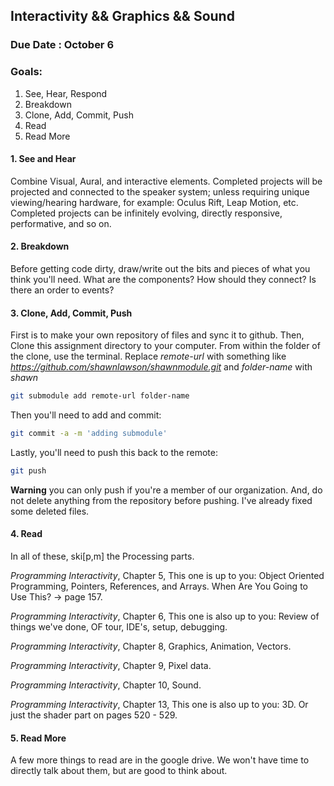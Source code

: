## Interactivity && Graphics && Sound

### Due Date : October 6

### Goals:

1. See, Hear, Respond
2. Breakdown
3. Clone, Add, Commit, Push
4. Read
5. Read More


#### 1. See and Hear
Combine Visual, Aural, and interactive elements. Completed projects will be projected and connected to the speaker system; unless requiring unique viewing/hearing hardware, for example: Oculus Rift, Leap Motion, etc. Completed projects can be infinitely evolving, directly responsive, performative, and so on.

#### 2. Breakdown
Before getting code dirty, draw/write out the bits and pieces of what you think you'll need. What are the components? How should they connect? Is there an order to events? 

#### 3. Clone, Add, Commit, Push
First is to make your own repository of files and sync it to github. Then, Clone this assignment directory to your computer. From within the folder of the clone, use the terminal. Replace _remote-url_ with something like _https://github.com/shawnlawson/shawnmodule.git_ and _folder-name_ with _shawn_

```bash
git submodule add remote-url folder-name
```

Then you'll need to add and commit:

```bash
git commit -a -m 'adding submodule'
```

Lastly, you'll need to push this back to the remote:

```bash
git push
```

__Warning__ you can only push if you're a member of our organization. And, do not delete anything from the repository before pushing. I've already fixed some deleted files. 

#### 4. Read
In all of these, ski[p,m] the Processing parts. 

_Programming Interactivity_, Chapter 5, This one is up to you: Object Oriented Programming, Pointers, References, and Arrays. When Are You Going to Use This?  -> page 157. 

_Programming Interactivity_, Chapter 6, This one is also up to you: Review of things we've done, OF tour, IDE's, setup, debugging. 

_Programming Interactivity_, Chapter 8, Graphics, Animation, Vectors. 

_Programming Interactivity_, Chapter 9, Pixel data. 

_Programming Interactivity_, Chapter 10, Sound. 

_Programming Interactivity_, Chapter 13, This one is also up to you: 3D. Or just the shader part on pages 520 - 529.

#### 5. Read More
A few more things to read are in the google drive. We won't have time to directly talk about them, but are good to think about. 